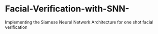 # Facial-Verification-with-SNN-
Implementing the Siamese Neural Network Architecture for one shot facial verification
